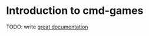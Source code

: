 # Introduction to cmd-games

TODO: write [great documentation](http://jacobian.org/writing/what-to-write/)
